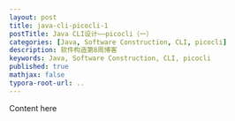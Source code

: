 ```yaml
---
layout: post
title: java-cli-picocli-1
postTitle: Java CLI设计——picocli（一）
categories: [Java, Software Construction, CLI, picocli]
description: 软件构造第8周博客
keywords: Java, Software Construction, CLI, picocli
published: true
mathjax: false
typora-root-url: ..
---
```


Content here